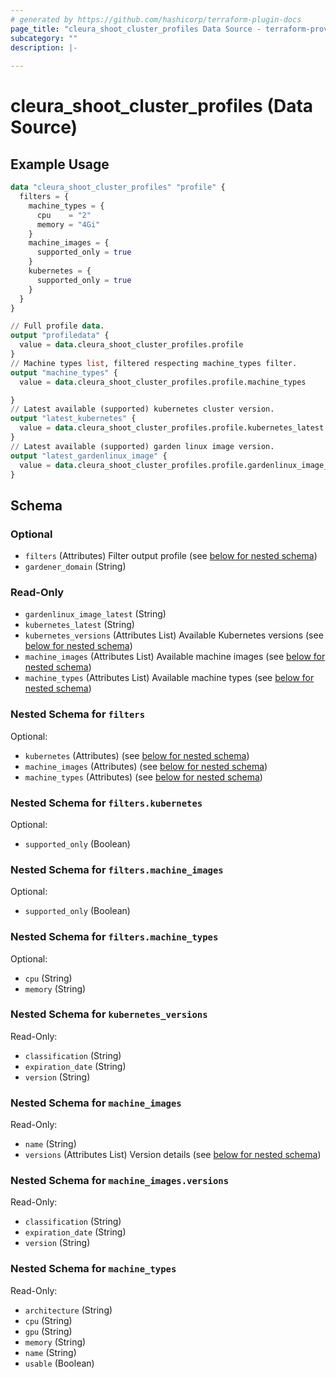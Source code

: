 ```yaml
---
# generated by https://github.com/hashicorp/terraform-plugin-docs
page_title: "cleura_shoot_cluster_profiles Data Source - terraform-provider-cleura"
subcategory: ""
description: |-
  
---
```


# cleura_shoot_cluster_profiles (Data Source)



## Example Usage

```terraform
data "cleura_shoot_cluster_profiles" "profile" {
  filters = {
    machine_types = {
      cpu    = "2"
      memory = "4Gi"
    }
    machine_images = {
      supported_only = true
    }
    kubernetes = {
      supported_only = true
    }
  }
}

// Full profile data.
output "profiledata" {
  value = data.cleura_shoot_cluster_profiles.profile
}
// Machine types list, filtered respecting machine_types filter.
output "machine_types" {
  value = data.cleura_shoot_cluster_profiles.profile.machine_types

}
// Latest available (supported) kubernetes cluster version.
output "latest_kubernetes" {
  value = data.cleura_shoot_cluster_profiles.profile.kubernetes_latest
}
// Latest available (supported) garden linux image version.
output "latest_gardenlinux_image" {
  value = data.cleura_shoot_cluster_profiles.profile.gardenlinux_image_latest
}
```

<!-- schema generated by tfplugindocs -->
## Schema

### Optional

- `filters` (Attributes) Filter output profile (see [below for nested schema](#nestedatt--filters))
- `gardener_domain` (String)

### Read-Only

- `gardenlinux_image_latest` (String)
- `kubernetes_latest` (String)
- `kubernetes_versions` (Attributes List) Available Kubernetes versions (see [below for nested schema](#nestedatt--kubernetes_versions))
- `machine_images` (Attributes List) Available machine images (see [below for nested schema](#nestedatt--machine_images))
- `machine_types` (Attributes List) Available machine types (see [below for nested schema](#nestedatt--machine_types))

<a id="nestedatt--filters"></a>
### Nested Schema for `filters`

Optional:

- `kubernetes` (Attributes) (see [below for nested schema](#nestedatt--filters--kubernetes))
- `machine_images` (Attributes) (see [below for nested schema](#nestedatt--filters--machine_images))
- `machine_types` (Attributes) (see [below for nested schema](#nestedatt--filters--machine_types))

<a id="nestedatt--filters--kubernetes"></a>
### Nested Schema for `filters.kubernetes`

Optional:

- `supported_only` (Boolean)


<a id="nestedatt--filters--machine_images"></a>
### Nested Schema for `filters.machine_images`

Optional:

- `supported_only` (Boolean)


<a id="nestedatt--filters--machine_types"></a>
### Nested Schema for `filters.machine_types`

Optional:

- `cpu` (String)
- `memory` (String)



<a id="nestedatt--kubernetes_versions"></a>
### Nested Schema for `kubernetes_versions`

Read-Only:

- `classification` (String)
- `expiration_date` (String)
- `version` (String)


<a id="nestedatt--machine_images"></a>
### Nested Schema for `machine_images`

Read-Only:

- `name` (String)
- `versions` (Attributes List) Version details (see [below for nested schema](#nestedatt--machine_images--versions))

<a id="nestedatt--machine_images--versions"></a>
### Nested Schema for `machine_images.versions`

Read-Only:

- `classification` (String)
- `expiration_date` (String)
- `version` (String)



<a id="nestedatt--machine_types"></a>
### Nested Schema for `machine_types`

Read-Only:

- `architecture` (String)
- `cpu` (String)
- `gpu` (String)
- `memory` (String)
- `name` (String)
- `usable` (Boolean)
